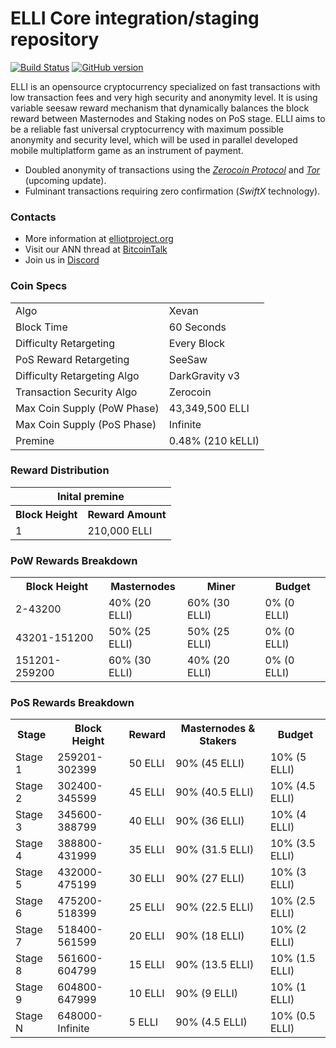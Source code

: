 ELLI Core integration/staging repository
=====================================

[![Build Status](https://travis-ci.org/elliotproject/elli.svg?branch=master)](https://travis-ci.org/elliotproject/elli)
[![GitHub version](https://badge.fury.io/gh/elliotproject%2Felli.svg)](https://badge.fury.io/gh/elliotproject%2Felli)


ELLI is an opensource cryptocurrency specialized on fast transactions with low transaction fees and very high security and anonymity level.
It is using variable seesaw reward mechanism that dynamically balances the block reward between Masternodes and Staking nodes on PoS stage.
ELLI aims to be a reliable fast universal cryptocurrency with maximum possible anonymity and security level, which will be used in parallel developed mobile multiplatform game as an instrument of payment.
- Doubled anonymity of transactions using the [_Zerocoin Protocol_](https://en.wikipedia.org/wiki/Zerocoin) and [_Tor_](https://www.torproject.org/) (upcoming update).
- Fulminant transactions requiring zero confirmation (_SwiftX_ technology).

### Contacts
- More information at [elliotproject.org](https://elliotproject.org)
- Visit our ANN thread at [BitcoinTalk](https://bitcointalk.org/index.php?topic=3229671)
- Join us in [Discord](https://discord.gg/cE4Nefv)

### Coin Specs
<table>
<tr><td>Algo</td><td>Xevan</td></tr>
<tr><td>Block Time</td><td>60 Seconds</td></tr>
<tr><td>Difficulty Retargeting</td><td>Every Block</td></tr>
<tr><td>PoS Reward Retargeting</td><td>SeeSaw</td></tr>
<tr><td>Difficulty Retargeting Algo</td><td>DarkGravity v3</td></tr>
<tr><td>Transaction Security Algo</td><td>Zerocoin</td></tr>
<tr><td>Max Coin Supply (PoW Phase)</td><td>43,349,500 ELLI</td></tr>
<tr><td>Max Coin Supply (PoS Phase)</td><td>Infinite</td></tr>
<tr><td>Premine</td><td>0.48% (210 kELLI)</td></tr>
</table>

### Reward Distribution

<table>
<th colspan=4>Inital premine</th>
<tr><th>Block Height</th><th>Reward Amount</th></tr>
<tr><td>1</td><td>210,000 ELLI</td></tr>
</table>

### PoW Rewards Breakdown

<table>
<th>Block Height</th><th>Masternodes</th><th>Miner</th><th>Budget</th>
<tr><td>2-43200</td><td>40% (20 ELLI)</td><td>60% (30 ELLI)</td><td>0% (0 ELLI)</td></tr>
<tr><td>43201-151200</td><td>50% (25 ELLI)</td><td>50% (25 ELLI)</td><td>0% (0 ELLI)</td></tr>
<tr><td>151201-259200</td><td>60% (30 ELLI)</td><td>40% (20 ELLI)</td><td>0% (0 ELLI)</td></tr>
</table>

### PoS Rewards Breakdown

<table>
<th>Stage</th><th>Block Height</th><th>Reward</th><th>Masternodes & Stakers</th><th>Budget</th>
<tr><td>Stage 1</td><td>259201-302399</td><td>50 ELLI</td><td>90% (45 ELLI)</td><td>10% (5 ELLI)</td></tr>
<tr><td>Stage 2</td><td>302400-345599</td><td>45 ELLI</td><td>90% (40.5 ELLI)</td><td>10% (4.5 ELLI)</td></tr>
<tr><td>Stage 3</td><td>345600-388799</td><td>40 ELLI</td><td>90% (36 ELLI)</td><td>10% (4 ELLI)</td></tr>
<tr><td>Stage 4</td><td>388800-431999</td><td>35 ELLI</td><td>90% (31.5 ELLI)</td><td>10% (3.5 ELLI)</td></tr>
<tr><td>Stage 5</td><td>432000-475199</td><td>30 ELLI</td><td>90% (27 ELLI)</td><td>10% (3 ELLI)</td></tr>
<tr><td>Stage 6</td><td>475200-518399</td><td>25 ELLI</td><td>90% (22.5 ELLI)</td><td>10% (2.5 ELLI)</td></tr>
<tr><td>Stage 7</td><td>518400-561599</td><td>20 ELLI</td><td>90% (18 ELLI)</td><td>10% (2 ELLI)</td></tr>
<tr><td>Stage 8</td><td>561600-604799</td><td>15 ELLI</td><td>90% (13.5 ELLI)</td><td>10% (1.5 ELLI)</td></tr>
<tr><td>Stage 9</td><td>604800-647999</td><td>10 ELLI</td><td>90% (9 ELLI)</td><td>10% (1 ELLI)</td></tr>
<tr><td>Stage N</td><td>648000-Infinite</td><td>5 ELLI</td><td>90% (4.5 ELLI)</td><td>10% (0.5 ELLI)</td></tr>
</table>
